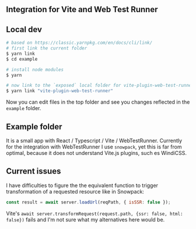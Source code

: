 ## Integration for Vite and Web Test Runner



## Local dev

```bash
# based on https://classic.yarnpkg.com/en/docs/cli/link/
# first link the current folder
$ yarn link
$ cd example

# install node modules
$ yarn

# now link to the `exposed` local folder for vite-plugin-web-test-runner
$ yarn link "vite-plugin-web-test-runner"
```

Now you can edit files in the top folder and see you changes reflected in the `example` folder.

## Example folder

It is a small app with React / Typescript / Vite / WebTestRunner.
Currently for the integration with WebTestRunner I use `snowpack`, yet this is far from optimal, because it does not understand Vite.js plugins, such es WindiCSS.



## Current issues
I have difficulties to figure the the equivalent function to trigger transformation of a requested resource like in Snowpack:

```js
const result = await server.loadUrl(reqPath, { isSSR: false });
```

Vite's `await server.transformRequest(request.path, {ssr: false, html: false})` fails and I'm not sure what my alternatives here would be.

